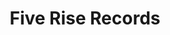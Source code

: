 ---
Name: Five Rise Records
Area: Bingley
Address: 30E Park Road, Bingley
Postcode: BD16 4JQ
Web: https://www.fiveriserecords.co.uk/
Facebook: https://www.facebook.com/FiveRiseRecords
Lat: 
Lng: 
Member: 'yes'
Description: "Based in Bingley town centre, Five Rise Records have been trading online
  since 2016, selling the latest current releases as well as quality 2nd hand vinyl.
  \n\nWe are always looking to buy quality record collections, so get in touch if
  you are looking to sell. \n\nWe occassionally have live music in the shop."
splash: BMTlogo_FiveRiseRecords.jpg
image-credit: 'Photo: Neil Horsley, Bingley Camera Club'
internal-link: 
internal-link-text: 
LastUpdated: '2025-07-01'
closed-date: 
title: Five Rise Records
permalink: "/venues/five_rise_records.html"
layout: venue_page
---